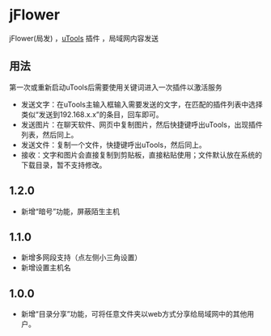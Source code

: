 # jFlower
jFlower(局发) ，[uTools](https://u.tools/) 插件 ，局域网内容发送

## 用法
第一次或重新启动uTools后需要使用关键词进入一次插件以激活服务
- 发送文字：在uTools主输入框输入需要发送的文字，在匹配的插件列表中选择类似“发送到192.168.x.x”的条目，回车即可。
- 发送图片：在聊天软件、网页中复制图片，然后快捷键呼出uTools，出现插件列表，然后同上。
- 发送文件：复制一个文件，快捷键呼出uTools，然后同上。
- 接收：文字和图片会直接复制到剪贴板，直接粘贴使用；文件默认放在系统的下载目录，暂不支持修改。


## 1.2.0 
- 新增“暗号”功能，屏蔽陌生主机

## 1.1.0 
- 新增多网段支持（点左侧小三角设置）
- 新增设置主机名

## 1.0.0
- 新增“目录分享”功能，可将任意文件夹以web方式分享给局域网中的其他用户。